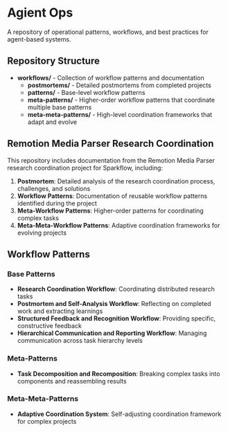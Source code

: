 # Agient Ops

A repository of operational patterns, workflows, and best practices for agent-based systems.

## Repository Structure

- **workflows/** - Collection of workflow patterns and documentation
  - **postmortems/** - Detailed postmortems from completed projects
  - **patterns/** - Base-level workflow patterns
  - **meta-patterns/** - Higher-order workflow patterns that coordinate multiple base patterns
  - **meta-meta-patterns/** - High-level coordination frameworks that adapt and evolve

## Remotion Media Parser Research Coordination

This repository includes documentation from the Remotion Media Parser research coordination project for Sparkflow, including:

1. **Postmortem**: Detailed analysis of the research coordination process, challenges, and solutions
2. **Workflow Patterns**: Documentation of reusable workflow patterns identified during the project
3. **Meta-Workflow Patterns**: Higher-order patterns for coordinating complex tasks
4. **Meta-Meta-Workflow Patterns**: Adaptive coordination frameworks for evolving projects

## Workflow Patterns

### Base Patterns
- **Research Coordination Workflow**: Coordinating distributed research tasks
- **Postmortem and Self-Analysis Workflow**: Reflecting on completed work and extracting learnings
- **Structured Feedback and Recognition Workflow**: Providing specific, constructive feedback
- **Hierarchical Communication and Reporting Workflow**: Managing communication across task hierarchy levels

### Meta-Patterns
- **Task Decomposition and Recomposition**: Breaking complex tasks into components and reassembling results

### Meta-Meta-Patterns
- **Adaptive Coordination System**: Self-adjusting coordination framework for complex projects

